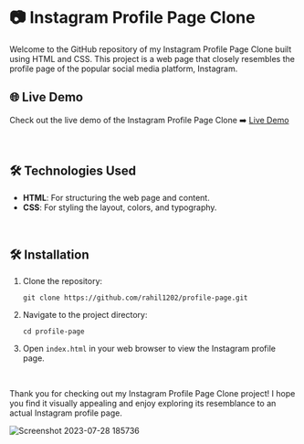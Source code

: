 # 📷 Instagram Profile Page Clone

Welcome to the GitHub repository of my Instagram Profile Page Clone built using HTML and CSS. This project is a web page that closely resembles the profile page of the popular social media platform, Instagram.
<br>

## 🌐 Live Demo

Check out the live demo of the Instagram Profile Page Clone ➡️ [Live Demo](https://profile-page-rahil1202.netlify.app)

<br>

## 🛠️ Technologies Used

- **HTML**: For structuring the web page and content.
- **CSS**: For styling the layout, colors, and typography.

<br>

## 🛠️ Installation

1. Clone the repository:
   ```
   git clone https://github.com/rahil1202/profile-page.git
   ```

2. Navigate to the project directory:
   ```
   cd profile-page
   ```

3. Open `index.html` in your web browser to view the Instagram profile page.


<br>

Thank you for checking out my Instagram Profile Page Clone project! I hope you find it visually appealing and enjoy exploring its resemblance to an actual Instagram profile page. 


![Screenshot 2023-07-28 185736](https://github.com/rahil1202/profile-page/assets/104057403/2fdc8bbc-c56f-417e-9a1d-931fcb22a881)
